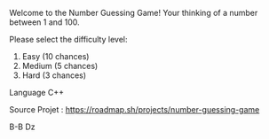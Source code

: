 Welcome to the Number Guessing Game!
Your thinking of a number between 1 and 100.

Please select the difficulty level:
1. Easy (10 chances)
2. Medium (5 chances)
3. Hard (3 chances)

Language C++

Source Projet : https://roadmap.sh/projects/number-guessing-game

B-B Dz
